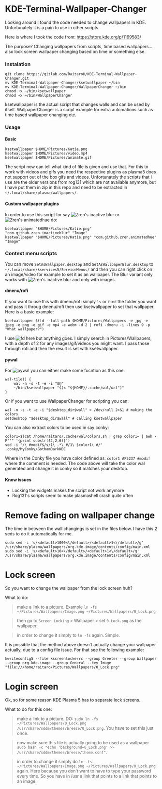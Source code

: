 # KDE-Terminal-Wallpaper-Changer
Looking around I found the code needed to change wallpapers in KDE. Unfortunately it is a pain to use in other scripts. 

Here is where I took the code from:
https://store.kde.org/p/1169583/

The purpose? Changing wallpapers from scripts, time based wallpapers... also lock screen wallpaper changing based on time or something else.

### Instalation
```
git clone https://gitlab.com/RaitaroH/KDE-Terminal-Wallpaper-Changer.git
mv KDE-Terminal-Wallpaper-Changer/ksetwallpaper ~/bin
mv KDE-Terminal-Wallpaper-Changer/WallpaperChanger ~/bin
chmod +x ~/bin/ksetwallpaper
chmod +x ~/bin/WallpaperChanger
```
ksetwallpaper is the actual script that changes walls and can be used by itself. WallpaperChanger is a script example for extra automations such as time based wallpaper changing etc.

### Usage

#### Basic
```
ksetwallpaper $HOME/Pictures/Katie.png
ksetwallpaper $HOME/Pictures/video.mp4
ksetwallpaper $HOME/Pictures/animate.gif
```
The script now can tell what kind of file is given and use that. For this to work with videos and gifs you need the respective plugins as plasma5 does not support out of the box gifs and videos. Unfortunately the scripts that I use are the older versions from rog131 which are not available anymore, but I have put them in zip in this repo and need to be extracted in `~/.local/share/plasma/wallpapers/`.

#### Custom wallpaper plugins
In order to use this script for say ![Zren's inactive blur](https://store.kde.org/p/1206340/) or ![Zren's animatedhue](https://store.kde.org/p/1190533/) do:
```
ksetwallpaper "$HOME/Pictures/Katie.png" "com.github.zren.inactiveblur" "Image"
ksetwallpaper "$HOME/Pictures/Katie.png" "com.github.zren.animatedhue" "Image"
```

### Context menu scripts
You can move `SetAsWallpaper.desktop` and `SetAsWallpaperBlur.desktop` to `~/.local/share/kservices5/ServiceMenus/` and then you can right click on an image/video for example to set it as an wallpaper. The Blur variant only works with ![Zren's inactive blur](https://store.kde.org/p/1206340/) and only with images.

#### dmenu/rofi
If you want to use this with dmenu/rofi simply `ls` or `find` the folder you want and pass it throug dmenu/rofi then use ksetwallpaper to set that wallpaper. Here is a basic example:

```
ksetwallpaper $(fd --full-path $HOME/Pictures/Wallpapers -e jpg -e jpeg -e png -e gif -e mp4 -e webm -d 2 | rofi -dmenu -i -lines 9 -p "What wallpaper?")
```
I use ![fd](https://github.com/sharkdp/fd) here but anything goes. I simply search in Pictures/Wallpapers, with a depth of 2 for any images/gif/videos you might want. I pass those through rofi and then the result is set with ksetwallpaper.


#### pywal

For ![pywal](https://github.com/dylanaraps/pywal) you can either make some fucntion as this one:
```
wal-tile() {
	wal -n -s -t -e -i "$@"
	~/bin/ksetwallpaper "$(< "${HOME}/.cache/wal/wal")"
}
```
Or if you want to use WallpaperChanger for scripting you can:
```
wal -n -s -t -e -i "$desktop_dir$wall" > /dev/null 2>&1 # making the colors
setdesktop "$desktop_dir$wall" # calling ksetwallpaper
```
You can also extract colors to be used in say conky:

```
color1=$(cat /home/raitaro/.cache/wal/colors.sh | grep color1= | awk -F"'" '{print substr($2,2,6)}')
sed -i "/\ #modif$/s/1\ .*\ #/1\ $color1\ #/" .conky/MyConky/GothamDarkKDE
```

Where in the Conky file you have color defined as: `color1 AF5237 #modif` where the comment is needed. The code above will take the color wal generated and change it in conky so it matches your desktop.

#### Know issues

+ Locking the widgets makes the script not work anymore
+ Rog131's scripts seem to make plasmashell crash quite often

# Remove fading on wallpaper change

The time in between the wall changings is set in the files below. I have this 2 seds to do it automatically for me.

```
sudo sed -i 's/<default>1000<\/default>/<default>1<\/default>/g' /usr/share/plasma/wallpapers/org.kde.image/contents/config/main.xml
sudo sed -i 's/<default>10<\/default>/<default>1<\/default>/g' /usr/share/plasma/wallpapers/org.kde.image/contents/config/main.xml
```

# Lock screen
So you want to change the wallpaper from the lock screen huh?

What to do:
> make a link to a picture. Example `ln -fs ~/Pictures/Wallpapers/Image.png ~/Pictures/Wallpapers/0_Lock.png`

> then go to `Screen Locking` > Wallpaper > set `0_Lock.png` as the wallpaper.

> in order to change it simply to `ln -fs` again. Simple.

It is possible that the method above doesn't actually change your wallpaper actually, due to a config file issue. For that see the following example:

```
kwriteconfig5 --file kscreenlockerrc --group Greeter --group Wallpaper --group org.kde.image --group General --key Image "file:///home/raitaro/Pictures/Wallpapers/0_Lock.png"
```

# Login screen
Ok, so for some reason KDE Plasma 5 has to separate lock screens.

What to do for this one:
> make a link to a picture. DO: `sudo ln -fs ~/Pictures/Wallpapers/0_Lock.png /usr/share/sddm/themes/breeze/0_Lock.png`. You have to set this just once.

> now make sure this file is actually going to be used as a wallpaper ```sudo bash -c "echo 'background=0_Lock.png' >> /usr/share/sddm/themes/breeze/theme.conf"```.

> in order to change it simply do `ln -fs ~/Pictures/Wallpapers/Image.png ~/Pictures/Wallpapers/0_Lock.png` again. Here because you don't want to have to type your password every time. So you have in /usr a link that points to a link that points to an image.
